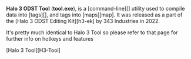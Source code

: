**Halo 3 ODST Tool** (**tool.exe**), is a [command-line][] utility used to compile data into [tags][], and tags into [maps][map]. It was released as a part of the [Halo 3 ODST Editing Kit][h3-ek] by 343 Industries in 2022.

It's pretty much identical to Halo 3 Tool so please refer to that page for further info on hotkeys and features

[Halo 3 Tool][H3-Tool]
